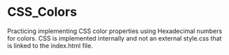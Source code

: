 # CSS_Colors
Practicing implementing CSS color properties using Hexadecimal numbers for colors. 
CSS is implemented internally and not an external style.css that is linked to the index.html file.
